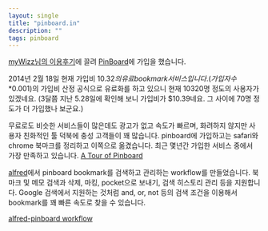 ```yaml
---
layout: single
title: "pinboard.in"
description: ""
tags: pinboard
---
```


[myWizz님의 이용후기](http://mywizz.tumblr.com/post/76803083545/pinboard)에 끌려 [PinBoard](https://pinboard.in)에 가입을 했습니다.  

2014년 2월 18일 현재 가입비 $10.32의 유료 bookmark 서비스입니다. (가입자수*$0.001)의 가입비 산정
공식으로 유료화를 하고 있으니 현재 10320명 정도의 사용자가 있겠네요. (3달쯤 지난 5.28일에 확인해 보니
가입비가 $10.39네요. 그 사이에 70명 정도가 더 가입했나 보군요.)

무료로도 비슷한 서비스들이 많은데도 광고가 없고 속도가 빠르며, 화려하지 않지만 사용자 친화적인 툴
덕북에 충성 고객들이 꽤 많습니다. pinboard에 가입하고는 safari와 chrome 북마크를 정리하고 이쪽으로
옮겼습니다. 최근 몇년간 가입한 서비스 중에서 가장 만족하고 있습니다. [A Tour of Pinboard](https://pinboard.in/tour/)

<!-- more -->

[alfred](http://www.alfredapp.com)에서 pinboard bookmark를 검색하고 관리하는 workflow를
만들었습니다. 북마크 및 메모 검색과 삭제, 마킹, pocket으로 보내기, 검색 히스토리 관리 등을
지원합니다. Google 검색에서 지원하는 것처럼 and, or, not 등의 검색 조건을 이용해서 bookmark를 꽤 빠른
속도로 찾을 수 있습니다.

[alfred-pinboard workflow](https://github.com/jmjeong/alfred-extension/tree/master/pinboard)
